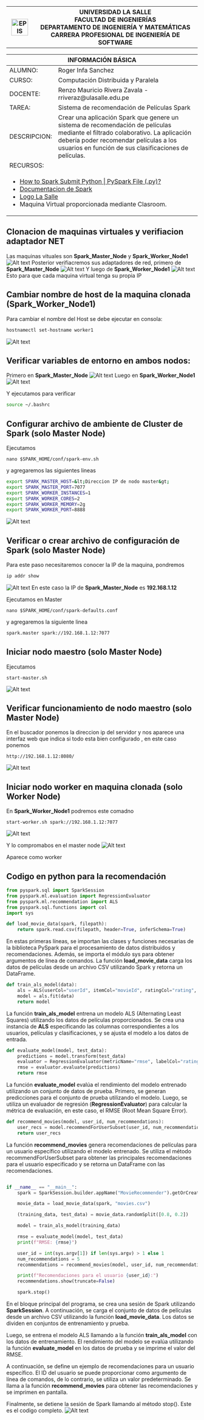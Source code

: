 <div align="center">
    <table>
        <theader>
        <tr>
            <th>
            <img src="https://github.com/rescobedoulasalle/git_github/blob/main/ulasalle.png?raw=true" alt="EPIS" style="width:90%; height:auto"/>
            </th>
            <th>
            <span style="font-weight:bold;">UNIVERSIDAD LA SALLE</span><br />
            <span style="font-weight:bold;">FACULTAD DE INGENIERÍAS</span><br />
            <span style="font-weight:bold;">DEPARTAMENTO DE INGENIERÍA Y MATEMÁTICAS</span><br />
            <span style="font-weight:bold;">CARRERA PROFESIONAL DE INGENIERÍA DE SOFTWARE</span>
            </th>            
        </tr>
        </theader>
    </table>
</div>

<table>
    <theader>
        <tr>
        <th colspan="2">INFORMACIÓN BÁSICA</th>
        </tr>
    </theader>
    <tbody>
        <tr>
            <td>ALUMNO:</td>
            <td>Roger Infa Sanchez</td>
        </tr>
        <tr>
            <td>CURSO:</td>
            <td>Computación Distribuida y Paralela</td>
        </tr>
        <tr>
            <td>DOCENTE:</td>
            <td>Renzo Mauricio Rivera Zavala  - rriveraz@ulasalle.edu.pe</td>
        </tr>
        <tr>
            <td>TAREA:</td>
            <td>Sistema de recomendación de Películas Spark </td>
        </tr>
        <tr>
            <td>DESCRIPCION:</td>
            <td>Crear una aplicación Spark que genere un sistema de recomendación de películas mediante el filtrado colaborativo. La aplicación debería poder recomendar películas a los usuarios en función de sus clasificaciones de películas.</td>
        </tr>
        <tr>
            <td colspan="2">RECURSOS:</td>
        </tr>
        <tr>
            <td colspan="2">
                <ul>
                <li><a href="https://sparkbyexamples.com/pyspark/spark-submit-python-file/?expand_article=1">How to Spark Submit Python | PySpark File (.py)?</a></li>
                <li><a href="https://spark.apache.org/docs/latest/">Documentacion de Spark</a></li>
                <li><a href="https://github.com/rescobedoulasalle/git_github/blob/main/ulasalle.png?raw=true">Logo La Salle</a></li>
                <li> Maquina Virtual proporcionada mediante Clasroom.
                </ul>
            </td>
        </tr>
    </tbody>
</table>

## Clonacion de maquinas virtuales y verifiacion adaptador NET

Las maquinas vituales son **Spark_Master_Node** y **Spark_Worker_Node1**
![Alt text](images/image-1.png)
Posterior verifiacremos sus adaptadores de red, primero de **Spark_Master_Node**
![Alt text](images/image-2.png)
Y luego de **Spark_Worker_Node1**
![Alt text](images/image-3.png)
Esto para que cada maquina virtual tenga su propia IP

## Cambiar nombre de host de la maquina clonada (Spark_Worker_Node1)

Para cambiar el nombre del Host se debe ejecutar en consola:

```bash
hostnamectl set-hostname worker1
```

![Alt text](images/image-4.png)

## Verificar variables de entorno en ambos nodos:

Primero en **Spark_Master_Node**
![Alt text](images/image-5.png)
Luego en **Spark_Worker_Node1**
![Alt text](images/image-6.png)

Y ejecutamos para verificar

```bash
source ~/.bashrc
```

## Configurar archivo de ambiente de Cluster de Spark (solo Master Node)

Ejecutamos

```bas
nano $SPARK_HOME/conf/spark-env.sh
```

y agregaremos las siguientes lineas

```bash
export SPARK_MASTER_HOST=&lt;Direccion IP de nodo master&gt;
export SPARK_MASTER_PORT=7077
export SPARK_WORKER_INSTANCES=1
export SPARK_WORKER_CORES=2
export SPARK_WORKER_MEMORY=2g
export SPARK_WORKER_PORT=8888
```

![Alt text](images/image-7.png)

## Verificar o crear archivo de configuración de Spark (solo Master Node)

Para este paso necesitaremos conocer la IP de la maquina, pondremos

```bash
ip addr show
```

![Alt text](images/image-8.png)
En este caso la IP de **Spark_Master_Node** es **192.168.1.12**

Ejecutamos en Master

```bas
nano $SPARK_HOME/conf/spark-defaults.conf
```

y agregaremos la siguiente linea

```bash
spark.master spark://192.168.1.12:7077
```

## Iniciar nodo maestro (solo Master Node)

Ejecutamos

```bas
start-master.sh
```

![Alt text](images/image-9.png)

## Verificar funcionamiento de nodo maestro (solo Master Node)

En el buscador ponemos la direccion ip del servidor y nos aparece una interfaz web que indica si todo esta bien configurado , en este caso ponemos

```bas
http://192.168.1.12:8080/
```

![Alt text](images/image-10.png)

## Iniciar nodo worker en maquina clonada (solo Worker Node)

En **Spark_Worker_Node1** podremos este comadno

```bas
start-worker.sh spark://192.168.1.12:7077
```

![Alt text](images/image-11.png)

Y lo compromabos en el master node
![Alt text](images/image.-11.png)

Aparece como worker

## Codigo en python para la recomendación

```python
from pyspark.sql import SparkSession
from pyspark.ml.evaluation import RegressionEvaluator
from pyspark.ml.recommendation import ALS
from pyspark.sql.functions import col
import sys

def load_movie_data(spark, filepath):
    return spark.read.csv(filepath, header=True, inferSchema=True)
```

En estas primeras líneas, se importan las clases y funciones necesarias de la biblioteca PySpark para el procesamiento de datos distribuidos y recomendaciones. Además, se importa el módulo sys para obtener argumentos de línea de comandos. La función **load_movie_data** carga los datos de películas desde un archivo CSV utilizando Spark y retorna un DataFrame.

```python
def train_als_model(data):
    als = ALS(userCol="userId", itemCol="movieId", ratingCol="rating", coldStartStrategy="drop")
    model = als.fit(data)
    return model
```

La función **train_als_model** entrena un modelo ALS (Alternating Least Squares) utilizando los datos de películas proporcionados. Se crea una instancia de **ALS** especificando las columnas correspondientes a los usuarios, películas y clasificaciones, y se ajusta el modelo a los datos de entrada.

```python
def evaluate_model(model, test_data):
    predictions = model.transform(test_data)
    evaluator = RegressionEvaluator(metricName="rmse", labelCol="rating", predictionCol="prediction")
    rmse = evaluator.evaluate(predictions)
    return rmse
```

La función **evaluate_model** evalúa el rendimiento del modelo entrenado utilizando un conjunto de datos de prueba. Primero, se generan predicciones para el conjunto de prueba utilizando el modelo. Luego, se utiliza un evaluador de regresión (**RegressionEvaluator**) para calcular la métrica de evaluación, en este caso, el RMSE (Root Mean Square Error).

```python
def recommend_movies(model, user_id, num_recommendations):
    user_recs = model.recommendForUserSubset(user_id, num_recommendations)
    return user_recs
```

La función **recommend_movies** genera recomendaciones de películas para un usuario específico utilizando el modelo entrenado. Se utiliza el método recommendForUserSubset para obtener las principales recomendaciones para el usuario especificado y se retorna un DataFrame con las recomendaciones.

```python

if __name__ == "__main__":
    spark = SparkSession.builder.appName("MovieRecommender").getOrCreate()

    movie_data = load_movie_data(spark, "movies.csv")

    (training_data, test_data) = movie_data.randomSplit([0.8, 0.2])

    model = train_als_model(training_data)

    rmse = evaluate_model(model, test_data)
    print(f"RMSE: {rmse}")

    user_id = int(sys.argv[1]) if len(sys.argv) > 1 else 1
    num_recommendations = 5
    recommendations = recommend_movies(model, user_id, num_recommendations)

    print(f"Recomendaciones para el usuario {user_id}:")
    recommendations.show(truncate=False)

    spark.stop()
```

En el bloque principal del programa, se crea una sesión de Spark utilizando **SparkSession**. A continuación, se carga el conjunto de datos de películas desde un archivo CSV utilizando la función **load_movie_data**. Los datos se dividen en conjuntos de entrenamiento y prueba.

Luego, se entrena el modelo ALS llamando a la función **train_als_model** con los datos de entrenamiento. El rendimiento del modelo se evalúa utilizando la función **evaluate_model** en los datos de prueba y se imprime el valor del RMSE.

A continuación, se define un ejemplo de recomendaciones para un usuario específico. El ID del usuario se puede proporcionar como argumento de línea de comandos, de lo contrario, se utiliza un valor predeterminado. Se llama a la función **recommend_movies** para obtener las recomendaciones y se imprimen en pantalla.

Finalmente, se detiene la sesión de Spark llamando al método stop().
Este es el codigo completo.
![Alt text](images/code.png)
